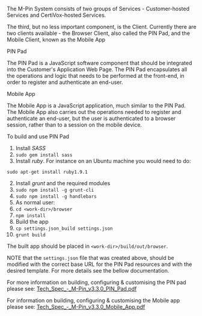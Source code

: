 The M-Pin System consists of two groups of Services - Customer-hosted Services and CertiVox-hosted Services.

The third, but no less important component, is the Client. Currently there are two clients available - the Browser Client, also called the PIN Pad, and the Mobile Client, known as the Mobile App

PIN Pad

The PIN Pad is a JavaScript software component that should be integrated into the Customer's Application Web Page. The PIN Pad encapsulates all the operations and logic that needs to be performed at the front-end, in order to register and authenticate an end-user.

Mobile App

The Mobile App is a JavaScript application, much similar to the PIN Pad. The Mobile App also carries out the operations needed to register and authenticate an end-user, but the user is authenticated to a browser session, rather than to a session on the mobile device.

To build and use PIN Pad

1. Install _SASS_
  1. `sudo gem install sass`
  2. Install _ruby_. For instance on an Ubuntu machine you would need to do:
  ```
  sudo apt-get install ruby1.9.1
  ```
2. Install _grunt_ and the required modules
  1. `sudo npm install -g grunt-cli`
  2. `sudo npm install -g handlebars`
3. As normal user:
  1. `cd <work-dir>/browser`
  2. `npm install`
4. Build the app
  1. `cp settings.json_build settings.json`
  2. `grunt build`

The built app should be placed in `<work-dir>/build/out/browser`.

NOTE that the `settings.json` file that was created above, should be modified with the correct base URL for the PIN Pad resources and with the desired template. For more details see the bellow documentation.

For more information on building, configuring & customising the PIN pad please see: [Tech_Spec_-_M-Pin_v3.3.0_PIN_Pad.pdf](/Tech_Spec_-_M-Pin_v3.3.0_PIN_Pad.pdf)

For information on building, configuring & customising the Mobile app please see: [Tech_Spec_-_M-Pin_v3.3.0_Mobile_App.pdf](/Tech_Spec_-_M-Pin_v3.3.0_Mobile_App.pdf)




